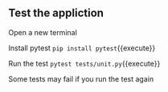 ## Test the appliction

Open a new terminal

Install pytest
`pip install pytest`{{execute}}

Run the test
`pytest tests/unit.py`{{execute}}

Some tests may fail if you run the test again

